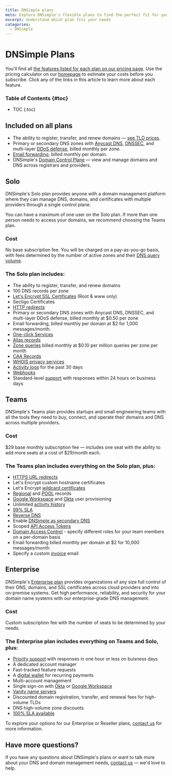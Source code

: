 ```yaml
---
title: DNSimple plans
meta: Explore DNSimple's flexible plans to find the perfect fit for your domain management needs, ensuring seamless DNS services and exceptional support.
excerpt: Understand which plan fits your needs
categories:
  - DNSimple
---
```


# DNSimple Plans

You'll find all [the features listed for each plan on our pricing page](https://dnsimple.com/pricing#features). Use the pricing calculator on our [homepage](https://dnsimple.com) to estimate your costs before you subscribe. Click any of the links in this article to learn more about each feature.

### Table of Contents {#toc}

* TOC
{:toc}

## Included on all plans

- The ability to register, transfer, and renew domains — [see TLD prices](https://dnsimple.com/tlds).
- Primary or secondary DNS zones with [Anycast DNS](/articles/why-anycast-dns/), [DNSSEC](/articles/dnssec/), and multi-layer [DDoS defense](/articles/protection-ddos/), billed monthly per zone.
- [Email forwarding](https://support.dnsimple.com/articles/email-forwarding/), billed monthly per domain.
- DNSimple's [Domain Control Plane](https://dnsimple.com/products/domain-control-plane) — view and manage domains and DNS across registrars and providers.

## Solo

DNSimple's Solo plan provides anyone with a domain management platform where they can manage DNS, domains, and certificates with multiple providers through a single control plane.

<info>
You can have a maximum of one user on the Solo plan. If more than one person needs to access your domains, we recommend choosing the Teams plan.
</info>

### Cost

No base subscription fee. You will be charged on a pay-as-you-go basis, with fees determined by the number of active zones and their [DNS query volume](/articles/dns-query-limits).

### The Solo plan includes:

- The ability to register, transfer, and renew domains
- 100 DNS records per zone
- [Let's Encrypt SSL Certificates](/articles/ordering-lets-encrypt-certificate/) (Root & www only)
- Sectigo Certificates
- [HTTP redirects](/articles/redirector/)
- Primary or secondary DNS zones with Anycast DNS, DNSSEC, and multi-layer DDoS defense, billed monthly at $0.50 per zone
- Email forwarding, billed monthly per domain at $2 for 1,000 messages/month.
- [One-click Services](/articles/services/)
- [Alias records](/articles/alias-record/)
- [Zone queries](/articles/dns-query-limits/) billed monthly at $0.10 per million queries per zone per month
- [CAA Records](/articles/caa-record/)
- [WHOIS privacy services ](/articles/whois-privacy/)
- [Activity logs](/articles/activity-tracking/) for the past 30 days
- [Webhooks](/articles/webhooks/)
- Standard-level [support](/articles/dnsimple-support/) with responses within 24 hours on business days

## Teams

DNSimple's Teams plan provides startups and small engineering teams with all the tools they need to buy, connect, and operate their domains and DNS across multiple providers.

### Cost

$29 base monthly subscription fee — includes one seat with the ability to add more seats at a cost of $29/month each.

### The Teams plan includes everything on the Solo plan, plus:

- [HTTPS URL redirects](/articles/redirector/)
- Let's Encrypt custom hostname certificates
- Let's Encrypt [wildcard certificates](/articles/ordering-wildcard-certificate/)
- [Regional](/articles/regional-records/) and [POOL](/articles/pool-record/) records
- [Google Workspace](/articles/google-identity-provider/) and [Okta](/articles/okta-identity-provider/) user provisioning
- Unlimited [activity history](/articles/activity-tracking/)
- [99% SLA](https://dnsimple.com/service-level-agreement)
- [Reverse DNS](/articles/reverse-dns/)
- Enable [DNSimple as secondary DNS](/articles/secondary-dns-dnsimple-as-secondary/)
- Scoped [API Access Tokens](/articles/api-access-token/)
- [Domain Access Control](/articles/domain-access-control/) - specify different roles for your team members on a per-domain basis
- Email forwarding billed monthly per domain at $2 for 10,000 messages/month
- Specify a custom [invoice](/articles/understanding-invoice/) email

## Enterprise

DNSimple's [Enterprise plan](https://dnsimple.com/enterprises) provides organizations of any size full control of their DNS, domains, and SSL certificates across cloud providers and into on-premise systems. Get high performance, reliability, and security for your domain name systems with our enterprise-grade DNS management.

### Cost

Custom subscription fee with the number of seats to be determined by your needs.

### The Enterprise plan includes everything on Teams and Solo, plus:

- [Priority support](/articles/dnsimple-support/#how-do-i-get-priority-support) with responses in one hour or less on buisness days
- A dedicated account manager
- Fast-tracked feature requests
- A [digital wallet](/articles/wallet-replenishment/) for recurring payments
- Multi-account management
- Single sign-on with [Okta](/articles/okta-identity-provider/) or [Google Workspace](/articles/google-identity-provider/)
- [Vanity name servers](/articles/vanity-nameservers/)
- Discounted domain registration, transfer, and renewal fees for high-volume TLDs
- DNS high-volume zone discounts
- [100% SLA available](https://dnsimple.com/service-level-agreement)

To explore your options for our Enterprise or Reseller plans, [contact us](https://dnsimple.com/sales) for more information.

## Have more questions?

If you have any questions about DNSimple's plans or want to talk more about your DNS and domain management needs, [contact us](https://dnsimple.com/feedback) — we'd love to help.

